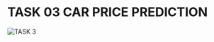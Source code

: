 # TASK 03 CAR PRICE PREDICTION 
![TASK 3](https://user-images.githubusercontent.com/112231555/224052157-9462bf27-8433-4ac2-a5fc-d25ff6a112a7.png)
